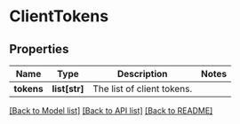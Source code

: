 # ClientTokens

## Properties
Name | Type | Description | Notes
------------ | ------------- | ------------- | -------------
**tokens** | **list[str]** | The list of client tokens. | 

[[Back to Model list]](../README.md#documentation-for-models) [[Back to API list]](../README.md#documentation-for-api-endpoints) [[Back to README]](../README.md)

